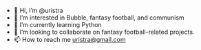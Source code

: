 - 👋 Hi, I’m @uristra
- 👀 I’m interested in Bubble, fantasy football, and communism
- 🌱 I’m currently learning Python
- 💞️ I’m looking to collaborate on fantasy football-related projects.
- 📫 How to reach me uristra@gmail.com

<!---
uristra/uristra is a ✨ special ✨ repository because its `README.md` (this file) appears on your GitHub profile.
You can click the Preview link to take a look at your changes.
--->
